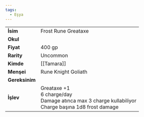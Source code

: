 ```yaml
---
tags:
  - Eşya
---  
```

  
  
  
|  |  |  
|---|---|  
| **İsim** | Frost Rune Greataxe|  
| **Okul** | |  
| **Fiyat** | 400 gp|  
| **Rarity** | Uncommon|  
| **Kimde** | [[Tamara]]|  
| **Menşei** | Rune Knight Goliath|  
| **Gereksinim** | |  
| **İşlev** | Greataxe +1<br>6 charge/day<br>Damage atınca max 3 charge kullabiliyor<br>Charge başına 1d8 frost damage|  
  
  
